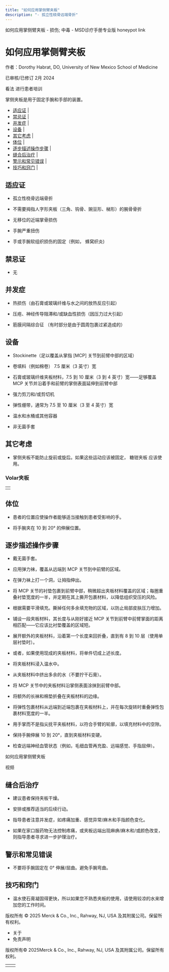 ```yaml
---
title: "如何应用掌侧臂夹板"
description: "- 孤立性桡骨远端骨折"
---
```


﻿如何应用掌侧臂夹板 \- 损伤; 中毒 \- MSD诊疗手册专业版 honeypot link

# 如何应用掌侧臂夹板

作者：Dorothy Habrat, DO, University of New Mexico School of Medicine

已审核/已修订 2月 2024

看法 进行患者培训

掌侧夹板是用于固定手腕和手部的装置。

- [适应证](#适应证_v54268493_zh) \|
- [禁忌证](#禁忌证_v54268505_zh) \|
- [并发症](#并发症_v54268510_zh) \|
- [设备](#设备_v54268520_zh) \|
- [其它考虑](#其它考虑_v54268537_zh) \|
- [体位](#体位_v54268553_zh) \|
- [逐步描述操作步骤](#逐步描述操作步骤_v54268560_zh) \|
- [缝合后治疗](#缝合后治疗_v54268596_zh) \|
- [警示和常见错误](#警示和常见错误_v54268607_zh) \|
- [技巧和窍门](#技巧和窍门_v54268612_zh) \|

## 适应证

- 孤立性桡骨远端骨折

- 不需要拇指人字形夹板（三角、钩骨、豌豆形、梯形）的腕骨骨折

- 无移位的近端掌骨损伤

- 手腕严重扭伤

- 手或手腕软组织损伤的固定（例如， 蜂窝织炎)


## 禁忌证

- 无


## 并发症

- 热损伤（由石膏或玻璃纤维与水之间的放热反应引起）

- 压疮、神经传导阻滞和/或缺血性损伤（因压力过大引起）

- 筋膜间隔综合征 （有时部分是由于圆周包裹过紧造成的）


## 设备

- Stockinette（足以覆盖从掌指 \[MCP\] 关节到前臂中部的区域）

- 卷填料（例如棉卷） 7.5 厘米（3 英寸）宽

- 石膏或玻璃纤维夹板材料，7.5 到 10 厘米（3 到 4 英寸）宽——足够覆盖 MCP 关节并沿着手和前臂的掌侧表面延伸到前臂中部

- 强力剪刀和/或剪切机

- 弹性绷带，通常为 7.5 至 10 厘米（3 至 4 英寸）宽

- 温水和水桶或其他容器

- 非无菌手套


## 其它考虑

- 掌侧夹板不能防止旋前或旋后。如果这些运动应该被固定， 糖钳夹板 应该使用。


### Volar夹板

|     |
| --- |
|  |

## 体位

- 患者的位置应使操作者能够适当接触到患者受影响的手。

- 将手腕夹在 10 到 20° 的伸展位置。


## 逐步描述操作步骤

- 戴无菌手套。

- 应用弹力袜，覆盖从远端到 MCP 关节到中前臂的区域。

- 在弹力袜上打一个洞，让拇指伸出。

- 将 MCP 关节的衬垫包裹到前臂中部，稍微超出夹板材料覆盖的区域；每圈重叠衬垫宽度的一半，并定期在其上撕开包裹材料，以降低组织受压的风险。

- 根据需要平滑填充。撕掉任何多余填充物的区域，以防止局部皮肤压力增加。

- 铺设一段夹板材料，其长度与从刚好接近 MCP 关节到前臂中前臂掌面的距离相匹配——它应该比衬垫覆盖的区域短。

- 展开额外的夹板材料，沿着第一个长度来回折叠，直到有 8 到 10 层（使用单层衬垫时）。

- 或者，如果使用现成的夹板材料，将单件切成上述长度。

- 将夹板材料浸入温水中。

- 从夹板材料中挤出多余的水（不要拧干石膏）。

- 将 MCP 关节中的夹板材料沿掌侧表面涂抹到前臂中部。

- 将额外的长袜和棉垫折叠在夹板材料的边缘。

- 将弹性包裹材料从远端到近端包裹在夹板材料上，并在每次旋转时重叠弹性包裹材料宽度的一半。

- 用手掌而不是指尖抚平夹板材料，以符合手臂的轮廓，以填充材料中的空隙。

- 保持手腕伸展 10 到 20°，直到夹板材料变硬。

- 检查远端神经血管状态（例如，毛细血管再充盈、远端感觉、手指屈伸）。


如何应用掌侧臂夹板



视频

## 缝合后治疗

- 建议患者保持夹板干燥。

- 安排或推荐适当的后续行动。

- 指导患者注意并发症，如疼痛加重、感觉异常/麻木和手指颜色变化。

- 如果在家口服药物无法控制疼痛，或夹板远端出现麻痹/麻木和/或颜色改变，则指导患者寻求进一步护理治疗。


## 警示和常见错误

- 不要将手腕固定在 0° 伸展/屈曲。避免手腕弯曲。


## 技巧和窍门

- 温水使石膏凝固得更快，所以如果您不熟悉夹板的使用，请使用较凉的水来增加您的工作时间。




版权所有 © 2025
Merck & Co., Inc., Rahway, NJ, USA 及其附属公司。保留所有权利。

- 关于
- 免责声明

版权所有© 2025Merck & Co., Inc., Rahway, NJ, USA 及其附属公司。保留所有权利。

|     |     |
| --- | --- |
|  |  |
